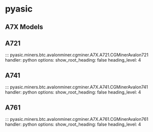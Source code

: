 # pyasic
## A7X Models

## A721

::: pyasic.miners.btc.avalonminer.cgminer.A7X.A721.CGMinerAvalon721
    handler: python
    options:
        show_root_heading: false
        heading_level: 4

## A741

::: pyasic.miners.btc.avalonminer.cgminer.A7X.A741.CGMinerAvalon741
    handler: python
    options:
        show_root_heading: false
        heading_level: 4

## A761

::: pyasic.miners.btc.avalonminer.cgminer.A7X.A761.CGMinerAvalon761
    handler: python
    options:
        show_root_heading: false
        heading_level: 4
